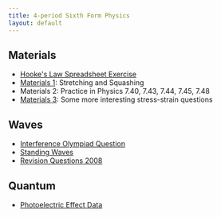 ```yaml
---
title: 4-period Sixth Form Physics
layout: default
---
```

## Materials
* [Hooke's Law Spreadsheet Exercise](/excel/simple_tables_and_graphs.html)
* [Materials 1](materials-1.html): Stretching and Squashing
* Materials 2: Practice in Physics 7.40, 7.43, 7.44, 7.45, 7.48
* [Materials 3](materials-3.html): Some more interesting stress-strain questions

## Waves
* [Interference Olympiad Question](interference-question.pdf)
* [Standing Waves](standing-waves.pdf)
* [Revision Questions 2008](waves-past-paper-qs-2008.pdf)

## Quantum
* [Photoelectric Effect Data](photocell-data.html)

